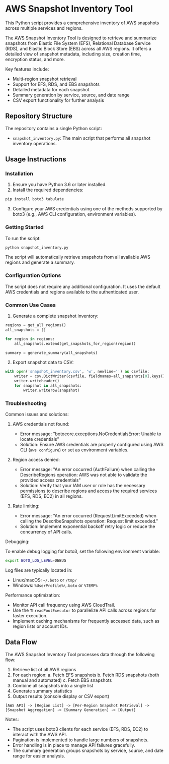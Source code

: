 # AWS Snapshot Inventory Tool

This Python script provides a comprehensive inventory of AWS snapshots across multiple services and regions.

The AWS Snapshot Inventory Tool is designed to retrieve and summarize snapshots from Elastic File System (EFS), Relational Database Service (RDS), and Elastic Block Store (EBS) across all AWS regions. It offers a detailed view of snapshot metadata, including size, creation time, encryption status, and more.

Key features include:
- Multi-region snapshot retrieval
- Support for EFS, RDS, and EBS snapshots
- Detailed metadata for each snapshot
- Summary generation by service, source, and date range
- CSV export functionality for further analysis

## Repository Structure

The repository contains a single Python script:

- `snapshot_inventory.py`: The main script that performs all snapshot inventory operations.

## Usage Instructions

### Installation

1. Ensure you have Python 3.6 or later installed.
2. Install the required dependencies:

```bash
pip install boto3 tabulate
```

3. Configure your AWS credentials using one of the methods supported by boto3 (e.g., AWS CLI configuration, environment variables).

### Getting Started

To run the script:

```bash
python snapshot_inventory.py
```

The script will automatically retrieve snapshots from all available AWS regions and generate a summary.

### Configuration Options

The script does not require any additional configuration. It uses the default AWS credentials and regions available to the authenticated user.

### Common Use Cases

1. Generate a complete snapshot inventory:

```python
regions = get_all_regions()
all_snapshots = []

for region in regions:
    all_snapshots.extend(get_snapshots_for_region(region))

summary = generate_summary(all_snapshots)
```

2. Export snapshot data to CSV:

```python
with open('snapshot_inventory.csv', 'w', newline='') as csvfile:
    writer = csv.DictWriter(csvfile, fieldnames=all_snapshots[0].keys())
    writer.writeheader()
    for snapshot in all_snapshots:
        writer.writerow(snapshot)
```

### Troubleshooting

Common issues and solutions:

1. AWS credentials not found:
   - Error message: "botocore.exceptions.NoCredentialsError: Unable to locate credentials"
   - Solution: Ensure AWS credentials are properly configured using AWS CLI (`aws configure`) or set as environment variables.

2. Region access denied:
   - Error message: "An error occurred (AuthFailure) when calling the DescribeRegions operation: AWS was not able to validate the provided access credentials"
   - Solution: Verify that your IAM user or role has the necessary permissions to describe regions and access the required services (EFS, RDS, EC2) in all regions.

3. Rate limiting:
   - Error message: "An error occurred (RequestLimitExceeded) when calling the DescribeSnapshots operation: Request limit exceeded."
   - Solution: Implement exponential backoff retry logic or reduce the concurrency of API calls.

Debugging:

To enable debug logging for boto3, set the following environment variable:

```bash
export BOTO_LOG_LEVEL=DEBUG
```

Log files are typically located in:
- Linux/macOS: `~/.boto` or `/tmp/`
- Windows: `%UserProfile%\.boto` or `%TEMP%`

Performance optimization:

- Monitor API call frequency using AWS CloudTrail.
- Use the `ThreadPoolExecutor` to parallelize API calls across regions for faster execution.
- Implement caching mechanisms for frequently accessed data, such as region lists or account IDs.

## Data Flow

The AWS Snapshot Inventory Tool processes data through the following flow:

1. Retrieve list of all AWS regions
2. For each region:
   a. Fetch EFS snapshots
   b. Fetch RDS snapshots (both manual and automated)
   c. Fetch EBS snapshots
3. Combine all snapshots into a single list
4. Generate summary statistics
5. Output results (console display or CSV export)

```
[AWS API] -> [Region List] -> [Per-Region Snapshot Retrieval] -> [Snapshot Aggregation] -> [Summary Generation] -> [Output]
```

Notes:
- The script uses boto3 clients for each service (EFS, RDS, EC2) to interact with the AWS API.
- Pagination is implemented to handle large numbers of snapshots.
- Error handling is in place to manage API failures gracefully.
- The summary generation groups snapshots by service, source, and date range for easier analysis.